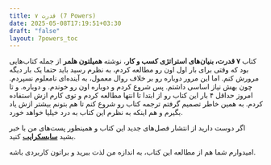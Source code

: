 ```yaml
---
title: ۷ قدرت (7 Powers)
date: 2025-05-08T17:19:51+03:30
draft: "false"
layout: 7powers_toc
---
```

کتاب **۷ قدرت، بنیان‌های استراتژی کسب و کار**، نوشته **همیلتون هلمر** از جمله کتاب‌هایی بود که وقتی برای بار اول اون رو مطالعه کردم، به نظرم رسید باید حتما یک بار دیگه مرورش کنم. اما این مرور دوباره رو بر خلاف روال معمول، به آینده‌ای نامعلوم نسپردم. چون بهش نیاز اساسی داشتم. پس شروع کردم و دوباره اون رو خوندم. و دوباره. و تا امروز حداقل ۴ بار این کتاب رو از ابتدا تا انتها مطالعه کردم و توی کارم ازش استفاده کردم. به همین خاطر تصمیم گرفتم ترجمه کتاب رو شروع کنم تا هم بتونم بیشتر ازش یاد بگیرم و هم اینکه به نظرم این کتاب به درد خیلیا خواهد خورد.

اگر دوست دارید از انتشار فصل‌های جدید این کتاب و همینطور پست‌های من با خبر بشید **[سابسکرایب](https://kakavand.me/subscribe/)** کنید.

امیدوارم شما هم از مطالعه این کتاب، به اندازه من لذت ببرید و براتون کاربردی باشه.